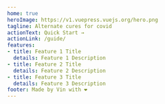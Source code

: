```yaml
---
home: true
heroImage: https://v1.vuepress.vuejs.org/hero.png
tagline: Alternate cures for covid 
actionText: Quick Start →
actionLink: /guide/
features:
- title: Feature 1 Title
  details: Feature 1 Description
- title: Feature 2 Title
  details: Feature 2 Description
- title: Feature 3 Title
  details: Feature 3 Description
footer: Made by Vin with ❤️
---
```

